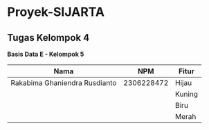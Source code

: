 # Proyek-SIJARTA

## Tugas Kelompok 4
**Basis Data E - Kelompok 5**

| Nama | NPM | Fitur |
| -- | -- | -- |
| Rakabima Ghaniendra Rusdianto | 2306228472 | Hijau |
|  |  | Kuning |
|  |  | Biru |
|  |  | Merah |

